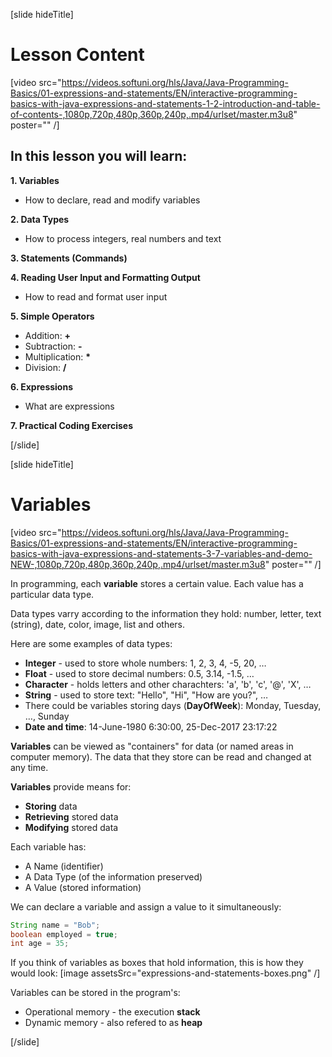 [slide hideTitle]
# Lesson Content

[video src="https://videos.softuni.org/hls/Java/Java-Programming-Basics/01-expressions-and-statements/EN/interactive-programming-basics-with-java-expressions-and-statements-1-2-introduction-and-table-of-contents-,1080p,720p,480p,360p,240p,.mp4/urlset/master.m3u8" poster="" /]

## In this lesson you will learn:

**1. Variables**

- How to declare, read and modify variables

**2. Data Types**

- How to process integers, real numbers and text

**3. Statements (Commands)**

**4. Reading User Input and Formatting Output**

- How to read and format user input

**5. Simple Operators**

- Addition: **+**
- Subtraction: **-**
- Multiplication: **\***
- Division: **/**


**6. Expressions** 

- What are expressions

**7. Practical Coding Exercises**


[/slide]

[slide hideTitle]

# Variables

[video src="https://videos.softuni.org/hls/Java/Java-Programming-Basics/01-expressions-and-statements/EN/interactive-programming-basics-with-java-expressions-and-statements-3-7-variables-and-demo-NEW-,1080p,720p,480p,360p,240p,.mp4/urlset/master.m3u8" poster="" /]

In programming, each **variable** stores a certain value. Each value has a particular data type. 

Data types varry according to the information they hold: number, letter, text (string), date, color, image, list and others. 

Here are some examples of data types:
* **Integer** - used to store whole numbers: 1, 2, 3, 4, -5, 20, …
* **Float** - used to store decimal numbers: 0.5, 3.14, -1.5, …
* **Character** - holds letters and other charachters: 'a', 'b', 'c', '@', 'X', …
* **String** - used to store text: "Hello", "Hi", "How are you?", …
* There could be variables storing days (**DayOfWeek**): Monday, Tuesday, …, Sunday
* **Date and time**: 14-June-1980 6:30:00, 25-Dec-2017 23:17:22

**Variables** can be viewed as "containers" for data (or named areas in computer memory). The data that they store can be read and changed at any time. 

**Variables** provide means for:
  * **Storing** data
  * **Retrieving** stored data
  * **Modifying** stored data
  
  
  Each variable has:
  * A Name (identifier)
  * A Data Type (of the information preserved)
  * A Value (stored information)



We can declare a variable and assign a value to it simultaneously:
```java
String name = "Bob";
boolean employed = true;
int age = 35;
```
If you think of variables as boxes that hold information, this is how they would look:
[image assetsSrc="expressions-and-statements-boxes.png" /]

Variables can be stored in the program's:
  * Operational memory - the execution **stack**
  * Dynamic memory - also refered to as **heap**



[/slide]

